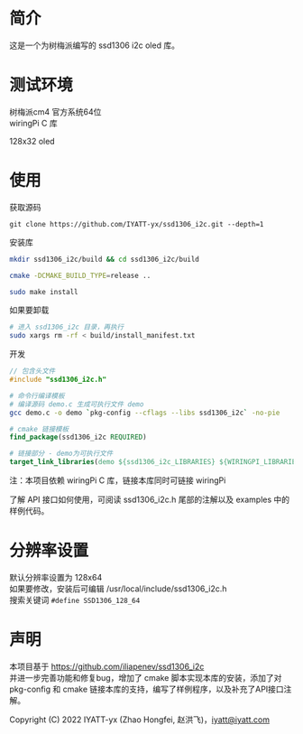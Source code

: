 # 简介
这是一个为树梅派编写的 ssd1306 i2c oled 库。

# 测试环境
树梅派cm4 官方系统64位  
wiringPi C 库

128x32 oled
# 使用

获取源码  
```
git clone https://github.com/IYATT-yx/ssd1306_i2c.git --depth=1
```

安装库
```bash
mkdir ssd1306_i2c/build && cd ssd1306_i2c/build

cmake -DCMAKE_BUILD_TYPE=release ..

sudo make install
```

如果要卸载
```bash
# 进入 ssd1306_i2c 目录，再执行
sudo xargs rm -rf < build/install_manifest.txt
```

开发

```c
// 包含头文件
#include "ssd1306_i2c.h"
```

```bash
# 命令行编译模板
# 编译源码 demo.c 生成可执行文件 demo
gcc demo.c -o demo `pkg-config --cflags --libs ssd1306_i2c` -no-pie
```

```cmake
# cmake 链接模板
find_package(ssd1306_i2c REQUIRED)

# 链接部分 - demo为可执行文件
target_link_libraries(demo ${ssd1306_i2c_LIBRARIES} ${WIRINGPI_LIBRARIES})
```

注：本项目依赖 wiringPi C 库，链接本库同时可链接 wiringPi

了解 API 接口如何使用，可阅读 ssd1306_i2c.h 尾部的注解以及 examples 中的样例代码。

# 分辨率设置

默认分辨率设置为  128x64  
如果要修改，安装后可编辑 /usr/local/include/ssd1306_i2c.h  
搜索关键词 `#define SSD1306_128_64`

# 声明
 本项目基于 https://github.com/iliapenev/ssd1306_i2c  
 并进一步完善功能和修复bug，增加了 cmake 脚本实现本库的安装，添加了对 pkg-config 和 cmake 链接本库的支持，编写了样例程序，以及补充了API接口注解。

 Copyright (C) 2022 IYATT-yx (Zhao Hongfei, 赵洪飞)，iyatt@iyatt.com
